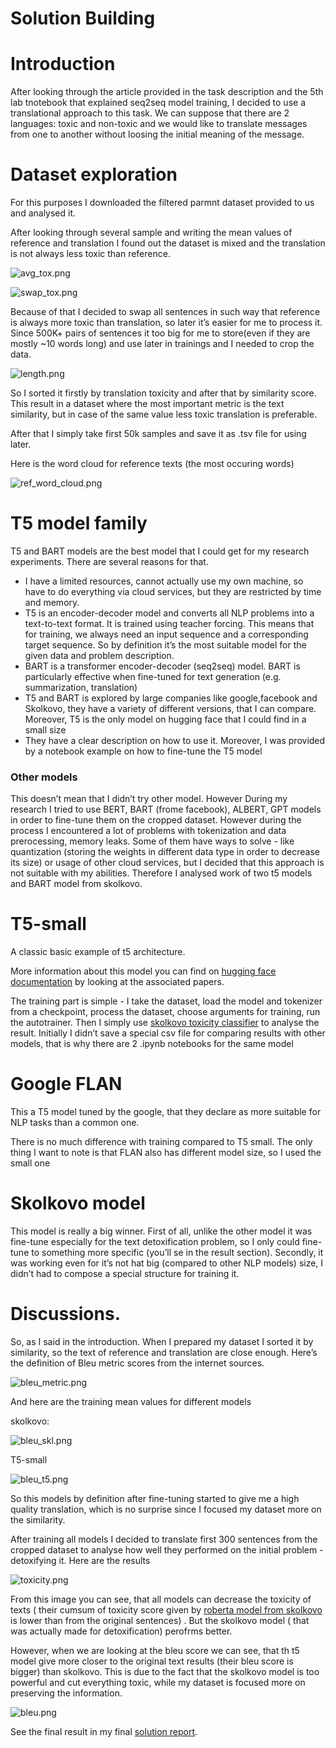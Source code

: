 # Solution Building

# Introduction

After looking through the article provided in the task description and the 5th lab tnotebook that explained seq2seq model training, I decided to use a translational approach to this task. We can suppose that there are 2 languages: toxic and non-toxic and we would like to translate messages from one to another without loosing the initial meaning of the message.

# Dataset exploration

For this purposes I downloaded the filtered parmnt dataset provided to us and analysed it. 

After looking through several sample and writing the mean values of reference and translation I found out the dataset is mixed and the translation is not always less toxic than reference.

![avg_tox.png](figures/avg_tox.png)

![swap_tox.png](figures/swap_tox.png)

Because of that I decided to swap all sentences in such way that reference is always more toxic than translation, so later it’s easier for me to process it.  Since 500K+ pairs of sentences it too big for me to store(even if they are mostly ~10 words long) and use later in trainings and I needed to crop the data.

![length.png](figures/length.png)

 So I sorted it firstly by translation toxicity and after that by similarity score. This result in a dataset where the most important metric is the text similarity, but in case of the same value less toxic translation is preferable. 

After that I simply take first 50k samples and save it as .tsv file for using later.

Here is the word cloud for reference texts (the most occuring words)

![ref_word_cloud.png](figures/ref_word_cloud.png)

# T5 model family

T5 and BART models are the best model that I could get for my research experiments. There are several reasons for that.

- I have a limited resources, cannot actually use my own machine, so have to do everything via cloud services, but they are restricted by time and memory.
- T5 is an encoder-decoder model and converts all NLP problems into a text-to-text format. It is trained using teacher forcing. This means that for training, we always need an input sequence and a corresponding target sequence. So by definition it’s the most suitable model for the given data and problem description.
- BART is a transformer encoder-decoder (seq2seq) model. BART is particularly effective when fine-tuned for text generation (e.g. summarization, translation)
- T5 and BART is explored by large companies like google,facebook and Skolkovo, they have a variety of different versions, that I can compare. Moreover, T5 is the only model on hugging face that I could find in a small size
- They have a clear description on how to use it. Moreover, I was provided by a notebook example on how to fine-tune the T5 model

### Other models

This doesn’t mean that I didn’t try other model. However During my research I tried to use BERT, BART (frome facebook), ALBERT, GPT models in order to fine-tune them on the cropped dataset. However during the process I encountered a lot of problems with tokenization and data prerocessing, memory leaks. Some of them have ways to solve - like quantization (storing the weights in different data type in order to decrease its size) or usage of other cloud services, but I decided that this approach is not suitable with my abilities. Therefore I analysed work of two t5 models and BART model from skolkovo.

# T5-small

A classic basic example of t5 architecture. 

More information about this model you can find on [hugging face documentation](https://huggingface.co/docs/transformers/model_doc/t5) by looking at the associated papers. 

The training part is simple - I take the dataset, load the model and tokenizer from a checkpoint, process the dataset, choose arguments for training, run the autotrainer. Then I simply use [skolkovo toxicity classifier](https://huggingface.co/s-nlp/roberta_toxicity_classifier) to analyse the result. Initially I didn’t save a special csv file for comparing results with other models, that is why there are 2 .ipynb notebooks for the same model

# Google FLAN

This a T5 model tuned by the google, that they declare as more suitable for NLP tasks than a common one.

There is no much difference with training compared to T5 small. The only thing I want to note is that FLAN also has different model size, so I used the small one

# Skolkovo model

This model is really a big winner. First of all, unlike the other model it was fine-tune especially for the text detoxification problem, so I only could fine-tune to something more specific (you’ll se in the result section). Secondly, it was working even for it’s not hat big (compared to other NLP models) size, I didn’t had to compose a special structure for training it. 

# Discussions.

So, as I said in the introduction. When I prepared my dataset I sorted it by similarity, so the text of reference and translation are close enough. Here’s the definition of Bleu metric scores from the internet sources.

![bleu_metric.png](figures/bleu_metric.png)

And here are the training mean values for different models

skolkovo:

![bleu_skl.png](figures/bleu_skl.png)

T5-small

![bleu_t5.png](figures/bleu_t5.png)

So this models by definition after fine-tuning started to give me a high quality translation, which is no surprise since I focused my dataset more on the similarity.

After training all models I decided to translate first 300 sentences from the cropped dataset to analyse how well they performed on the initial problem - detoxifying it. Here are the results

![toxicity.png](figures/toxicity.png)

From this image you can see, that all models can decrease the toxicity of texts ( their cumsum of toxicity score given by [roberta model from skolkovo](https://huggingface.co/s-nlp/roberta_toxicity_classifier) is lower than from the original sentences) . But the skolkovo model ( that was actually made for detoxification) perofrms better.

However, when we are looking at the bleu score we can see, that th t5 model give more closer to the original text results (their bleu score is bigger) than skolkovo. This is due to the fact that the skolkovo model is too powerful and cut everything toxic, while my dataset is focused more on preserving the information. 

![bleu.png](figures/bleu.png)

See the final result in my final [solution report](https://www.notion.so/Detoxification-Task-f978e900e9784df78e1baf34a3d94af8?pvs=21).